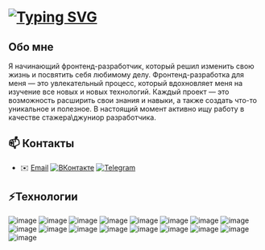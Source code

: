 # [![Typing SVG](https://readme-typing-svg.demolab.com?font=Fira+Code&pause=1000&color=0813F7&width=435&lines=%D0%9F%D1%80%D0%B8%D0%B2%D0%B5%D1%82%D1%81%D1%82%D0%B2%D1%83%D1%8E!+%F0%9F%91%8B)](https://git.io/typing-svg)

## Обо мне
Я начинающий фронтенд-разработчик, который решил изменить свою жизнь и посвятить себя любимому делу. Фронтенд-разработка для меня — это увлекательный процесс, который вдохновляет меня на изучение все новых и новых технологий. Каждый проект — это возможность расширить свои знания и навыки, а также создать что-то уникальное и полезное.
В настоящий момент активно ищу работу в качестве стажера\джуниор разработчика.
## 📫 Контакты
- ✉️ [Email](mailto:maltsevms8@ya.ru)
[![ВКонтакте](https://img.shields.io/badge/вконтакте-%232E87FB.svg?&style=for-the-badge&logo=vk&logoColor=white)](https://vk.com/maltsevm8)
[![Telegram](https://img.shields.io/badge/Telegram-2CA5E0?style=for-the-badge&logo=telegram&logoColor=white)](https://t.me/maltsevms)




## ⚡Технологии
![image](https://camo.githubusercontent.com/9c1342029e8aec68e9f53e276d6852ee30b7cd21c715f53e18b87d460de77241/68747470733a2f2f696d672e736869656c64732e696f2f62616467652f2d4a6176615363726970742d626c61636b3f7374796c653d666c61742d737175617265266c6f676f3d6a617661736372697074) ![image](https://camo.githubusercontent.com/57acee499187be4099b175de6d8e1f1b591b189fb74028ebe69ced299e635f57/68747470733a2f2f696d672e736869656c64732e696f2f62616467652f2d52656163742d626c61636b3f7374796c653d666c61742d737175617265266c6f676f3d7265616374) ![image](https://camo.githubusercontent.com/c0f60c84bd23525a0f1e5972ff5052f878eb4104e88b347b7f0004d0e6ad8898/68747470733a2f2f696d672e736869656c64732e696f2f62616467652f2d48544d4c352d4533344632363f7374796c653d666c61742d737175617265266c6f676f3d68746d6c35266c6f676f436f6c6f723d7768697465) ![image](https://camo.githubusercontent.com/d2de8f341090cb9d72d132ef5f73c2a2c9be3081193bd9c7f3fee5b4973ece27/68747470733a2f2f696d672e736869656c64732e696f2f62616467652f2d435353332d3135373242363f7374796c653d666c61742d737175617265266c6f676f3d63737333)
![image](https://camo.githubusercontent.com/1cdffd04968bd5e4cd52e4b6a0c85b822fc013388692472434c75563a90e7ffa/68747470733a2f2f696d672e736869656c64732e696f2f62616467652f2d547970655363726970742d3030374143433f7374796c653d666c61742d737175617265266c6f676f3d74797065736372697074)
![image](https://img.shields.io/badge/Redux-593D88?style=for-the-badge&logo=redux&logoColor=white)
![image](https://img.shields.io/badge/next%20js-000000?style=for-the-badge&logo=nextdotjs&logoColor=white)
![image](https://img.shields.io/badge/Express%20js-000000?style=for-the-badge&logo=express&logoColor=white)
![image](https://img.shields.io/badge/React_Router-CA4245?style=for-the-badge&logo=react-router&logoColor=white)
![image](https://img.shields.io/badge/React_Query-FF4154?style=for-the-badge&logo=ReactQuery&logoColor=white)
![image](https://img.shields.io/badge/Sass-CC6699?style=for-the-badge&logo=sass&logoColor=white)
![image](https://img.shields.io/badge/Vite-B73BFE?style=for-the-badge&logo=vite&logoColor=FFD62E)
![image](https://img.shields.io/badge/Webpack-8DD6F9?style=for-the-badge&logo=Webpack&logoColor=white)
![image](	https://img.shields.io/badge/VSCode-0078D4?style=for-the-badge&logo=visual%20studio%20code&logoColor=white)
![image](https://camo.githubusercontent.com/aa9359eb35f92d11bb47bff9b17b39bb9a04fc3003ff6b9b9a87ff2f8e63f390/68747470733a2f2f696d672e736869656c64732e696f2f62616467652f2d4769742d626c61636b3f7374796c653d666c61742d737175617265266c6f676f3d676974) ![image](https://camo.githubusercontent.com/0ced1e0be80f32eee58612df57ae3dbc4aa9fa2e969060fc1491263e6f94d6f3/68747470733a2f2f696d672e736869656c64732e696f2f62616467652f2d4769744875622d3138313731373f7374796c653d666c61742d737175617265266c6f676f3d676974687562) ![image](https://camo.githubusercontent.com/d2cd977b531091c90e9b71bcdbdf024e3e30f29364825eea4d0cdd13463b783c/68747470733a2f2f696d672e736869656c64732e696f2f62616467652f2d4769744c61622d4643413132313f7374796c653d666c61742d737175617265266c6f676f3d6769746c6162)

